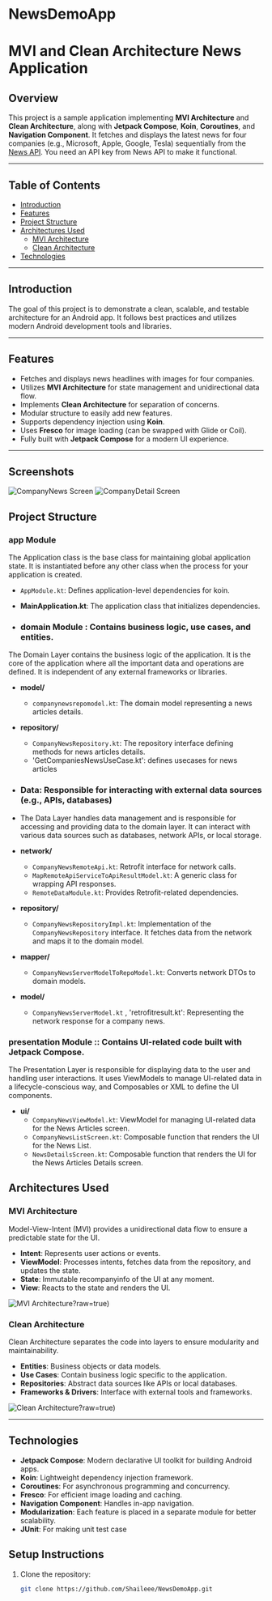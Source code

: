 # NewsDemoApp
# MVI and Clean Architecture News Application

## Overview

This project is a sample application implementing **MVI Architecture** and **Clean Architecture**, along with **Jetpack Compose**, **Koin**, **Coroutines**, and **Navigation Component**. It fetches and displays the latest news for four companies (e.g., Microsoft, Apple, Google, Tesla) sequentially from the [News API](https://newsapi.org/). You need an API key from News API to make it functional.

---

## Table of Contents

- [Introduction](#introduction)
- [Features](#features)
- [Project Structure](#project-structure)
- [Architectures Used](#architectures-used)
   - [MVI Architecture](#mvi-architecture)
   - [Clean Architecture](#clean-architecture)
- [Technologies](#technologies)

---

## Introduction

The goal of this project is to demonstrate a clean, scalable, and testable architecture for an Android app. It follows best practices and utilizes modern Android development tools and libraries.

---

## Features

- Fetches and displays news headlines with images for four companies.
- Utilizes **MVI Architecture** for state management and unidirectional data flow.
- Implements **Clean Architecture** for separation of concerns.
- Modular structure to easily add new features.
- Supports dependency injection using **Koin**.
- Uses **Fresco** for image loading (can be swapped with Glide or Coil).
- Fully built with **Jetpack Compose** for a modern UI experience.

---

## Screenshots

![CompanyNews Screen](https://github.com/Shaileee/NewsDemoApp/blob/main/media/CompanyNewsListScreen.jpg)
![CompanyDetail Screen](https://github.com/Shaileee/NewsDemoApp/blob/main/media/CompanyNewsArticlesDetailsScreen.jpg)


## Project Structure

### app Module
The Application class is the base class for maintaining global application state. It is instantiated
before any other class when the process for your application is created.
 - `AppModule.kt`: Defines application-level dependencies for koin.
- **MainApplication.kt**: The application class that initializes dependencies.
  
- ### domain Module : Contains business logic, use cases, and entities.
The Domain Layer contains the business logic of the application. It is the core of the application 
where all the important data and operations are defined. It is independent of any external frameworks or libraries.

- **model/**
    - `companynewsrepomodel.kt`: The domain model representing a news articles details.

- **repository/**
    - `CompanyNewsRepository.kt`: The repository interface defining methods for news articles details.
    - 'GetCompaniesNewsUseCase.kt': defines usecases for news articles

- ### Data: Responsible for interacting with external data sources (e.g., APIs, databases)
- The Data Layer handles data management and is responsible for accessing and providing data to the domain layer.
  It can interact with various data sources such as databases, network APIs, or local storage.

- **network/**
    - `CompanyNewsRemoteApi.kt`: Retrofit interface for network calls.
    - `MapRemoteApiServiceToApiResultModel.kt`: A generic class for wrapping API responses.
    - `RemoteDataModule.kt`: Provides Retrofit-related dependencies.

- **repository/**
    - `CompanyNewsRepositoryImpl.kt`: Implementation of the `CompanyNewsRepository` interface. It fetches data from the network and maps it to the domain model.

- **mapper/**
    - `CompanyNewsServerModelToRepoModel.kt`: Converts network DTOs to domain models.

- **model/**
    - `CompanyNewsServerModel.kt` , 'retrofitresult.kt': Representing the network response for a company news.

### presentation Module :: Contains UI-related code built with Jetpack Compose.
The Presentation Layer is responsible for displaying data to the user and handling user interactions. 
It uses ViewModels to manage UI-related data in a lifecycle-conscious way, and Composables or XML to define the UI components.

- **ui/**
    - `CompanyNewsViewModel.kt`: ViewModel for managing UI-related data for the News Articles screen.
    - `CompanyNewsListScreen.kt`: Composable function that renders the UI for the News List.
    - `NewsDetailsScreen.kt`: Composable function that renders the UI for the News Articles Details screen.

## Architectures Used

### MVI Architecture

Model-View-Intent (MVI) provides a unidirectional data flow to ensure a predictable state for the UI.

- **Intent**: Represents user actions or events.
- **ViewModel**: Processes intents, fetches data from the repository, and updates the state.
- **State**: Immutable recompanyinfo of the UI at any moment.
- **View**: Reacts to the state and renders the UI.

![MVI Architecture](https://github.com/Shaileee/NewsDemoApp/blob/main/media/MVI_detail.png)?raw=true)

### Clean Architecture

Clean Architecture separates the code into layers to ensure modularity and maintainability.

- **Entities**: Business objects or data models.
- **Use Cases**: Contain business logic specific to the application.
- **Repositories**: Abstract data sources like APIs or local databases.
- **Frameworks & Drivers**: Interface with external tools and frameworks.

![Clean Architecture](https://github.com/Shaileee/NewsDemoApp/blob/main/media/Artboard_15587.png)?raw=true)

---

## Technologies

- **Jetpack Compose**: Modern declarative UI toolkit for building Android apps.
- **Koin**: Lightweight dependency injection framework.
- **Coroutines**: For asynchronous programming and concurrency.
- **Fresco**: For efficient image loading and caching.
- **Navigation Component**: Handles in-app navigation.
- **Modularization**: Each feature is placed in a separate module for better scalability.
- **JUnit**: For making unit test case


## Setup Instructions

1. Clone the repository:
   ```bash
   git clone https://github.com/Shaileee/NewsDemoApp.git
